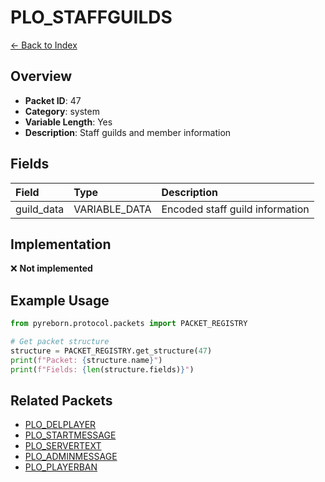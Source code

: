 # PLO_STAFFGUILDS

[← Back to Index](../index.md)

## Overview

- **Packet ID**: 47
- **Category**: system
- **Variable Length**: Yes
- **Description**: Staff guilds and member information

## Fields

| Field | Type | Description |
|:------|:-----|:------------|
| guild_data | VARIABLE_DATA | Encoded staff guild information |

## Implementation

❌ **Not implemented**

## Example Usage

```python
from pyreborn.protocol.packets import PACKET_REGISTRY

# Get packet structure
structure = PACKET_REGISTRY.get_structure(47)
print(f"Packet: {structure.name}")
print(f"Fields: {len(structure.fields)}")
```

## Related Packets

- [PLO_DELPLAYER](PLO_DELPLAYER.md)
- [PLO_STARTMESSAGE](PLO_STARTMESSAGE.md)
- [PLO_SERVERTEXT](PLO_SERVERTEXT.md)
- [PLO_ADMINMESSAGE](PLO_ADMINMESSAGE.md)
- [PLO_PLAYERBAN](PLO_PLAYERBAN.md)
